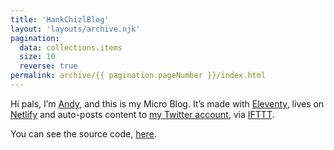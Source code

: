 ```yaml
---
title: 'HankChizlBlog'
layout: 'layouts/archive.njk'
pagination:
  data: collections.items
  size: 10
  reverse: true
permalink: archive/{{ pagination.pageNumber }}/index.html
---
```


Hi pals, I’m [Andy](//hankchizljaw.com), and this is my Micro Blog. It’s made with [Eleventy](//11ty.dev), lives on [Netlify](//netlify.com) and auto-posts content to [my Twitter account](//twitter.com/hankchizljaw), via [IFTTT](//ifttt.com).

You can see the source code, [here](https://github.com/hankchizljaw/microblog).
